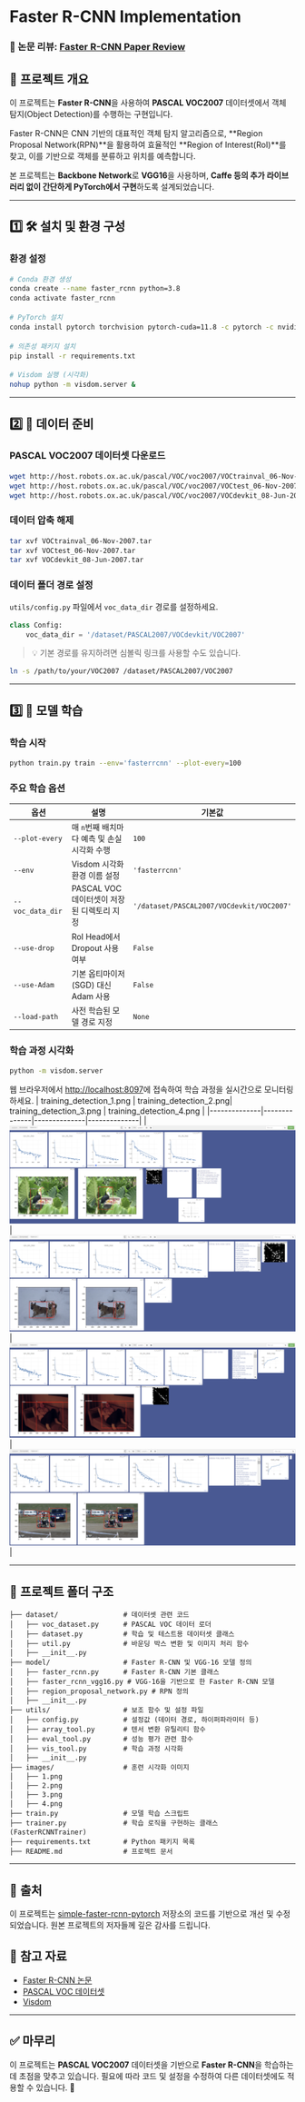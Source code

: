 # Faster R-CNN Implementation

### 📝 논문 리뷰: [Faster R-CNN Paper Review](https://velog.io/@davidlyoo/Faster-R-CNN-Paper-Review-An-End-to-End-Solution-for-Efficient-Object-Detection)

## 📌 프로젝트 개요
이 프로젝트는 **Faster R-CNN**을 사용하여 **PASCAL VOC2007** 데이터셋에서 객체 탐지(Object Detection)를 수행하는 구현입니다. 

Faster R-CNN은 CNN 기반의 대표적인 객체 탐지 알고리즘으로, **Region Proposal Network(RPN)**을 활용하여 효율적인 **Region of Interest(RoI)**를 찾고, 이를 기반으로 객체를 분류하고 위치를 예측합니다.

본 프로젝트는 **Backbone Network**로 **VGG16**을 사용하며, **Caffe 등의 추가 라이브러리 없이 간단하게 PyTorch에서 구현**하도록 설계되었습니다.

---
## 1️⃣ 🛠 설치 및 환경 구성
###  환경 설정
```bash
# Conda 환경 생성
conda create --name faster_rcnn python=3.8
conda activate faster_rcnn

# PyTorch 설치
conda install pytorch torchvision pytorch-cuda=11.8 -c pytorch -c nvidia

# 의존성 패키지 설치
pip install -r requirements.txt

# Visdom 실행 (시각화)
nohup python -m visdom.server &
```

---
## 2️⃣ 📂 데이터 준비
### PASCAL VOC2007 데이터셋 다운로드
```bash
wget http://host.robots.ox.ac.uk/pascal/VOC/voc2007/VOCtrainval_06-Nov-2007.tar
wget http://host.robots.ox.ac.uk/pascal/VOC/voc2007/VOCtest_06-Nov-2007.tar
wget http://host.robots.ox.ac.uk/pascal/VOC/voc2007/VOCdevkit_08-Jun-2007.tar
```
### 데이터 압축 해제
```bash
tar xvf VOCtrainval_06-Nov-2007.tar
tar xvf VOCtest_06-Nov-2007.tar
tar xvf VOCdevkit_08-Jun-2007.tar
```
### 데이터 폴더 경로 설정
`utils/config.py` 파일에서 `voc_data_dir` 경로를 설정하세요.
```python
class Config:
    voc_data_dir = '/dataset/PASCAL2007/VOCdevkit/VOC2007'
```
> 💡 기본 경로를 유지하려면 심볼릭 링크를 사용할 수도 있습니다.
```bash
ln -s /path/to/your/VOC2007 /dataset/PASCAL2007/VOC2007
```

---
## 3️⃣ 🚀 모델 학습
### 학습 시작
```bash
python train.py train --env='fasterrcnn' --plot-every=100
```

### 주요 학습 옵션
| 옵션           | 설명                                      | 기본값 |
|---------------|---------------------------------------|-------|
| `--plot-every` | 매 `n`번째 배치마다 예측 및 손실 시각화 수행  | `100` |
| `--env`       | Visdom 시각화 환경 이름 설정              | `'fasterrcnn'` |
| `--voc_data_dir` | PASCAL VOC 데이터셋이 저장된 디렉토리 지정 | `'/dataset/PASCAL2007/VOCdevkit/VOC2007'` |
| `--use-drop`  | RoI Head에서 Dropout 사용 여부          | `False` |
| `--use-Adam`  | 기본 옵티마이저(SGD) 대신 Adam 사용      | `False` |
| `--load-path` | 사전 학습된 모델 경로 지정               | `None` |

### 학습 과정 시각화
```bash
python -m visdom.server
```
웹 브라우저에서 [http://localhost:8097](http://localhost:8097)에 접속하여 학습 과정을 실시간으로 모니터링하세요.
| training_detection_1.png | training_detection_2.png| training_detection_3.png | training_detection_4.png |
|--------------|--------------|--------------|--------------|
| ![training_detection_1](images/1.png) | ![training_detection_2](images/2.png) | ![training_detection_3](images/3.png) | ![training_detection_4](images/4.png) |

---
## 📂 프로젝트 폴더 구조
```plaintext
├── dataset/                # 데이터셋 관련 코드
│   ├── voc_dataset.py      # PASCAL VOC 데이터 로더
│   ├── dataset.py          # 학습 및 테스트용 데이터셋 클래스
│   ├── util.py             # 바운딩 박스 변환 및 이미지 처리 함수
│   ├── __init__.py
├── model/                  # Faster R-CNN 및 VGG-16 모델 정의
│   ├── faster_rcnn.py      # Faster R-CNN 기본 클래스
│   ├── faster_rcnn_vgg16.py # VGG-16을 기반으로 한 Faster R-CNN 모델
│   ├── region_proposal_network.py # RPN 정의
│   ├── __init__.py
├── utils/                  # 보조 함수 및 설정 파일
│   ├── config.py           # 설정값 (데이터 경로, 하이퍼파라미터 등)
│   ├── array_tool.py       # 텐서 변환 유틸리티 함수
│   ├── eval_tool.py        # 성능 평가 관련 함수
│   ├── vis_tool.py         # 학습 과정 시각화
│   ├── __init__.py
├── images/                 # 훈련 시각화 이미지
│   ├── 1.png
│   ├── 2.png
│   ├── 3.png
│   ├── 4.png
├── train.py                # 모델 학습 스크립트
├── trainer.py              # 학습 로직을 구현하는 클래스 (FasterRCNNTrainer)
├── requirements.txt        # Python 패키지 목록
├── README.md               # 프로젝트 문서
```

---

## 📢 출처

이 프로젝트는 [simple-faster-rcnn-pytorch](https://github.com/chenyuntc/simple-faster-rcnn-pytorch/tree/master) 저장소의 코드를 기반으로 개선 및 수정되었습니다. 원본 프로젝트의 저자들께 깊은 감사를 드립니다.

## 📍 참고 자료
- [Faster R-CNN 논문](https://arxiv.org/abs/1506.01497)
- [PASCAL VOC 데이터셋](http://host.robots.ox.ac.uk/pascal/VOC/)
- [Visdom](https://github.com/facebookresearch/visdom)

---
## ✅ 마무리
이 프로젝트는 **PASCAL VOC2007** 데이터셋을 기반으로 **Faster R-CNN**을 학습하는 데 초점을 맞추고 있습니다. 필요에 따라 코드 및 설정을 수정하여 다른 데이터셋에도 적용할 수 있습니다. 🚀